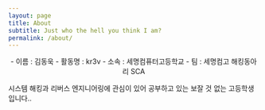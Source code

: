 ```yaml
---
layout: page
title: About
subtitle: Just who the hell you think I am?
permalink: /about/
---
```


<p align="center">
- 이름 : 김동욱   
- 활동명 : kr3v   
- 소속 : 세명컴퓨터고등학교   
- 팀 : 세명컴고 해킹동아리 SCA   
</p>
<p>
시스템 해킹과 리버스 엔지니어링에 관심이 있어 공부하고 있는 보잘 것 없는 고등학생입니다..
</p>
